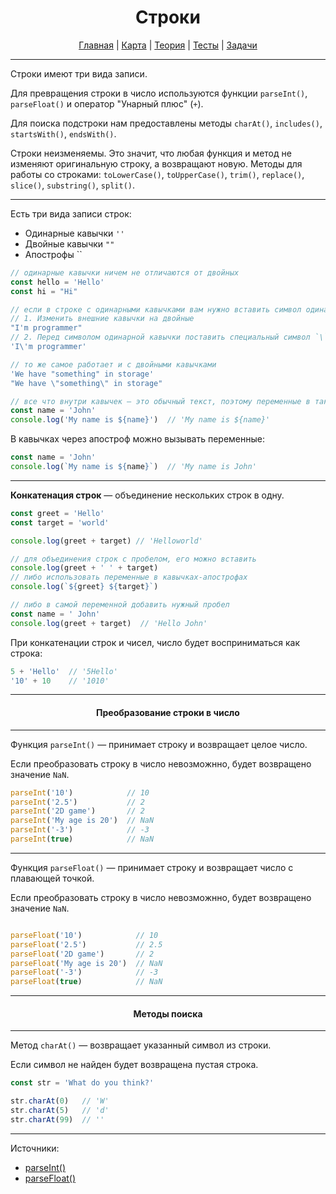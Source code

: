 <div align="center">

# Строки

[Главная](https://github.com/dollaween/junior-roadmap/)
|
[Карта](/roadmap/README.md)
|
[Теория](/theory/README.md)
|
[Тесты](/tests/README.md)
|
[Задачи](/tasks/README.md)

</div>

---

Строки имеют три вида записи.

Для превращения строки в число используются функции `parseInt()`, `parseFloat()` и оператор "Унарный плюс" (`+`).

Для поиска подстроки нам предоставлены методы `charAt()`, `includes()`, `startsWith()`, `endsWith()`.

Строки неизменяемы. Это значит, что любая функция и метод не изменяют оригинальную строку, а возвращают новую. Методы для работы со строками: `toLowerCase()`, `toUpperCase()`, `trim()`, `replace()`, `slice()`, `substring()`, `split()`.

---

Есть три вида записи строк:
* Одинарные кавычки `''`
* Двойные кавычки `""`
* Апострофы ``

```js
// одинарные кавычки ничем не отличаются от двойных
const hello = 'Hello'
const hi = "Hi"

// если в строке с одинарными кавычками вам нужно вставить символ одинарной кавычки, то есть два пути
// 1. Изменить внешние кавычки на двойные
"I'm programmer"
// 2. Перед символом одинарной кавычки поставить специальный символ `\`
'I\'m programmer'

// то же самое работает и с двойными кавычками
'We have "something" in storage'
"We have \"something\" in storage"

// все что внутри кавычек — это обычный текст, поэтому переменные в таких строках вызваны не будут
const name = 'John'
console.log('My name is ${name}')  // 'My name is ${name}'
```

В кавычках через апостроф можно вызывать переменные:
```js
const name = 'John'
console.log(`My name is ${name}`)  // 'My name is John'
```

---

**Конкатенация строк** — объединение нескольких строк в одну.

```js
const greet = 'Hello'
const target = 'world'

console.log(greet + target) // 'Helloworld'

// для объединения строк с пробелом, его можно вставить
console.log(greet + ' ' + target)
// либо использовать переменные в кавычках-апострофах
console.log(`${greet} ${target}`)

// либо в самой переменной добавить нужный пробел
const name = ' John'
console.log(greet + target)  // 'Hello John'
```

При конкатенации строк и чисел, число будет восприниматься как строка:
```js
5 + 'Hello'  // '5Hello'
'10' + 10    // '1010'
```

---

<div align="center">

#### Преобразование строки в число

</div>

---

Функция `parseInt()` — принимает строку и возвращает целое число.

Если преобразовать строку в число невозможнно, будет возвращено значение `NaN`.

```js
parseInt('10')            // 10
parseInt('2.5')           // 2
parseInt('2D game')       // 2
parseInt('My age is 20')  // NaN
parseInt('-3')            // -3
parseInt(true)            // NaN
```

---

Функция `parseFloat()` — принимает строку и возвращает число с плавающей точкой.

Если преобразовать строку в число невозможнно, будет возвращено значение `NaN`.

```js

parseFloat('10')            // 10
parseFloat('2.5')           // 2.5
parseFloat('2D game')       // 2
parseFloat('My age is 20')  // NaN
parseFloat('-3')            // -3
parseFloat(true)            // NaN
```

---

<div align="center">

#### Методы поиска

</div>

---

Метод `charAt()` — возвращает указанный символ из строки.

Если символ не найден будет возвращена пустая строка.

```js
const str = 'What do you think?'

str.charAt(0)   // 'W'
str.charAt(5)   // 'd'
str.charAt(99)  // ''
```

---

Источники:
* [parseInt()](https://developer.mozilla.org/ru/docs/Web/JavaScript/Reference/Global_Objects/parseInt)
* [parseFloat()](https://developer.mozilla.org/ru/docs/Web/JavaScript/Reference/Global_Objects/parseFloat)


















